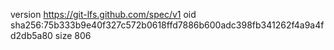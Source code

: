 version https://git-lfs.github.com/spec/v1
oid sha256:75b333b9e40f327c572b0618ffd7886b600adc398fb341262f4a9a4fd2db5a80
size 806
